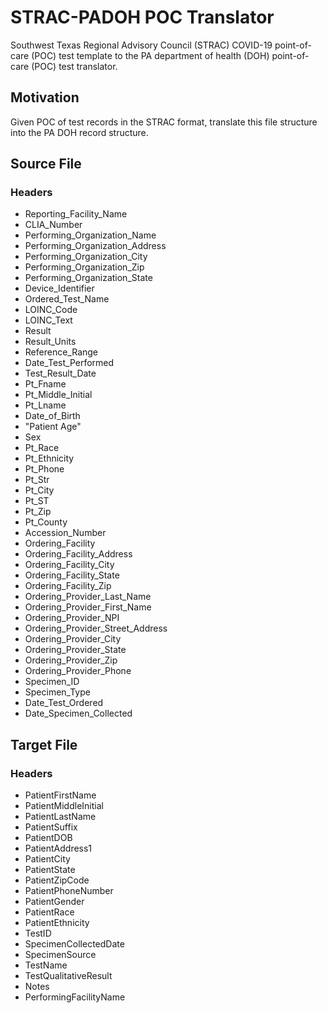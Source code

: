 # STRAC-PADOH POC Translator

Southwest Texas Regional Advisory Council (STRAC) COVID-19 point-of-care (POC) test template to the PA department of health (DOH) point-of-care (POC) test translator.

## Motivation

Given POC of test records in the STRAC format, translate this file structure into the PA DOH record structure.

## Source File

### Headers

- Reporting_Facility_Name
- CLIA_Number
- Performing_Organization_Name
- Performing_Organization_Address
- Performing_Organization_City
- Performing_Organization_Zip
- Performing_Organization_State
- Device_Identifier
- Ordered_Test_Name
- LOINC_Code
- LOINC_Text
- Result
- Result_Units
- Reference_Range
- Date_Test_Performed
- Test_Result_Date
- Pt_Fname
- Pt_Middle_Initial
- Pt_Lname
- Date_of_Birth
- "Patient Age"
- Sex
- Pt_Race
- Pt_Ethnicity
- Pt_Phone
- Pt_Str
- Pt_City
- Pt_ST
- Pt_Zip
- Pt_County
- Accession_Number
- Ordering_Facility
- Ordering_Facility_Address
- Ordering_Facility_City
- Ordering_Facility_State
- Ordering_Facility_Zip
- Ordering_Provider_Last_Name
- Ordering_Provider_First_Name
- Ordering_Provider_NPI
- Ordering_Provider_Street_Address
- Ordering_Provider_City
- Ordering_Provider_State
- Ordering_Provider_Zip
- Ordering_Provider_Phone
- Specimen_ID
- Specimen_Type
- Date_Test_Ordered
- Date_Specimen_Collected

## Target File

### Headers

- PatientFirstName
- PatientMiddleInitial
- PatientLastName
- PatientSuffix
- PatientDOB
- PatientAddress1
- PatientCity
- PatientState
- PatientZipCode
- PatientPhoneNumber
- PatientGender
- PatientRace
- PatientEthnicity
- TestID
- SpecimenCollectedDate
- SpecimenSource
- TestName
- TestQualitativeResult
- Notes
- PerformingFacilityName

